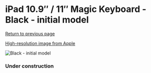 # iPad 10.9″ / 11″ Magic Keyboard - Black - initial model

[Return to previous page](/ipad_pro4)

[High-resolution image from Apple](https://store.storeimages.cdn-apple.com/8756/as-images.apple.com/is/MXQT2?wid=4500&hei=4500&fmt=png)

<div style="width: 384px"><img src="/everyphone/MXQT2.png" alt="Black - initial model"></div>

### Under construction
